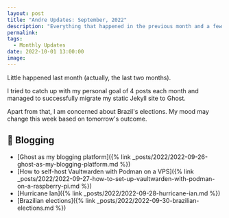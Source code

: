 ```yaml
---
layout: post
title: "Andre Updates: September, 2022"
description: "Everything that happened in the previous month and a few more updates."
permalink: 
tags:
  - Monthly Updates
date: 2022-10-01 13:00:00
image: 
---
```


Little happened last month (actually, the last two months).

I tried to catch up with my personal goal of 4 posts each month and managed to successfully migrate my static Jekyll site to Ghost.

Apart from that, I am concerned about Brazil's elections. My mood may change this week based on tomorrow's outcome.

## 📝 Blogging

* [Ghost as my blogging platform]({% link _posts/2022/2022-09-26-ghost-as-my-blogging-platform.md %})
* [How to self-host Vaultwarden with Podman on a VPS]({% link _posts/2022/2022-09-27-how-to-set-up-vaultwarden-with-podman-on-a-raspberry-pi.md %})
* [Hurricane Ian]({% link _posts/2022/2022-09-28-hurricane-ian.md %})
* [Brazilian elections]({% link _posts/2022/2022-09-30-brazilian-elections.md %})